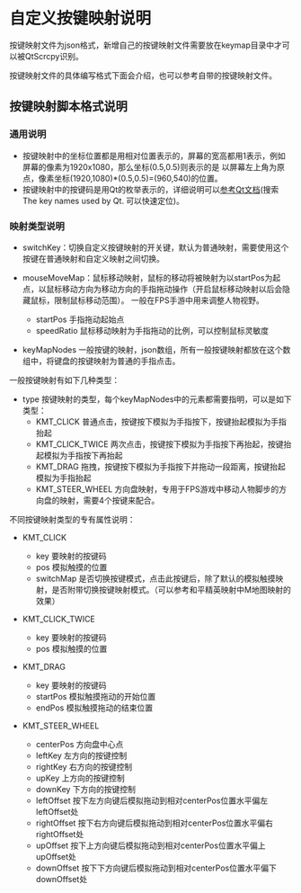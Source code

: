 # 自定义按键映射说明

按键映射文件为json格式，新增自己的按键映射文件需要放在keymap目录中才可以被QtScrcpy识别。

按键映射文件的具体编写格式下面会介绍，也可以参考自带的按键映射文件。

## 按键映射脚本格式说明

### 通用说明

- 按键映射中的坐标位置都是用相对位置表示的，屏幕的宽高都用1表示，例如屏幕的像素为1920x1080，那么坐标(0.5,0.5)则表示的是
以屏幕左上角为原点，像素坐标(1920,1080)*(0.5,0.5)=(960,540)的位置。
- 按键映射中的按键码是用Qt的枚举表示的，详细说明可以[参考Qt文档]( https://doc.qt.io/qt-5/qt.html )(搜索 The key names used by Qt. 可以快速定位)。

### 映射类型说明

- switchKey：切换自定义按键映射的开关键，默认为普通映射，需要使用这个按键在普通映射和自定义映射之间切换。

- mouseMoveMap：鼠标移动映射，鼠标的移动将被映射为以startPos为起点，以鼠标移动方向为移动方向的手指拖动操作（开启鼠标移动映射以后会隐藏鼠标，限制鼠标移动范围）。
一般在FPS手游中用来调整人物视野。
    - startPos 手指拖动起始点
    - speedRatio 鼠标移动映射为手指拖动的比例，可以控制鼠标灵敏度

- keyMapNodes 一般按键的映射，json数组，所有一般按键映射都放在这个数组中，将键盘的按键映射为普通的手指点击。

一般按键映射有如下几种类型：

- type 按键映射的类型，每个keyMapNodes中的元素都需要指明，可以是如下类型：
    - KMT_CLICK 普通点击，按键按下模拟为手指按下，按键抬起模拟为手指抬起
    - KMT_CLICK_TWICE 两次点击，按键按下模拟为手指按下再抬起，按键抬起模拟为手指按下再抬起
    - KMT_DRAG 拖拽，按键按下模拟为手指按下并拖动一段距离，按键抬起模拟为手指抬起
    - KMT_STEER_WHEEL 方向盘映射，专用于FPS游戏中移动人物脚步的方向盘的映射，需要4个按键来配合。

不同按键映射类型的专有属性说明：

- KMT_CLICK
    - key 要映射的按键码
    - pos 模拟触摸的位置
    - switchMap 是否切换按键模式，点击此按键后，除了默认的模拟触摸映射，是否附带切换按键映射模式。（可以参考和平精英映射中M地图映射的效果）

- KMT_CLICK_TWICE
    - key 要映射的按键码
    - pos 模拟触摸的位置

- KMT_DRAG
    - key 要映射的按键码
    - startPos 模拟触摸拖动的开始位置
    - endPos 模拟触摸拖动的结束位置

- KMT_STEER_WHEEL
    - centerPos 方向盘中心点
    - leftKey 左方向的按键控制
    - rightKey 右方向的按键控制
    - upKey 上方向的按键控制
    - downKey 下方向的按键控制
    - leftOffset 按下左方向键后模拟拖动到相对centerPos位置水平偏左leftOffset处
    - rightOffset 按下右方向键后模拟拖动到相对centerPos位置水平偏右rightOffset处
    - upOffset 按下上方向键后模拟拖动到相对centerPos位置水平偏上upOffset处
    - downOffset 按下下方向键后模拟拖动到相对centerPos位置水平偏下downOffset处
    

    
